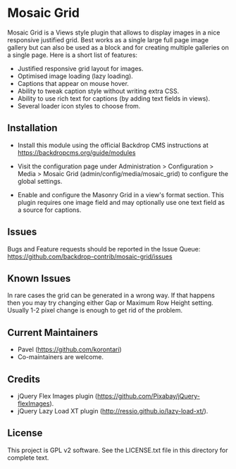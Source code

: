 Mosaic Grid
===========

Mosaic Grid is a Views style plugin that allows to display images in a nice responsive justified grid. Best works as a single large full page image gallery but can also be used as a block and for creating multiple galleries on a single page. Here is a short list of features:

- Justified responsive grid layout for images.
- Optimised image loading (lazy loading).
- Captions that appear on mouse hover.
- Ability to tweak caption style without writing extra CSS.
- Ability to use rich text for captions (by adding text fields in views).
- Several loader icon styles to choose from.

Installation
------------

- Install this module using the official Backdrop CMS instructions at
  https://backdropcms.org/guide/modules

- Visit the configuration page under Administration > Configuration > Media >
  Mosaic Grid (admin/config/media/mosaic_grid) to configure the global
  settings.

- Enable and configure the Masonry Grid in a view's format section. This plugin requires
  one image field and may optionally use one text field as a source for captions.


Issues
------

Bugs and Feature requests should be reported in the Issue Queue:
https://github.com/backdrop-contrib/mosaic-grid/issues

Known Issues
------------

In rare cases the grid can be generated in a wrong way. If that happens then you may try changing either Gap or Maximum Row Height setting. Usually 1-2 pixel change is enough to get rid of the problem.

Current Maintainers
-------------------

- Pavel (https://github.com/korontari)
- Co-maintainers are welcome.

Credits
-------

- jQuery Flex Images plugin (https://github.com/Pixabay/jQuery-flexImages).
- jQuery Lazy Load XT plugin (http://ressio.github.io/lazy-load-xt/).

License
-------

This project is GPL v2 software. See the LICENSE.txt file in this directory for
complete text.

